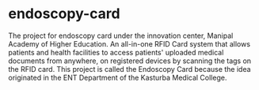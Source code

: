 # endoscopy-card
The project for endoscopy card under the innovation center, Manipal Academy of Higher Education. An all-in-one RFID Card system that allows patients and health facilities to access patients' uploaded medical documents from anywhere, on registered devices by scanning the tags on the RFID card. 
This project is called the Endoscopy Card because the idea originated in the ENT Department of the Kasturba Medical College.


